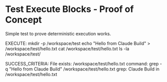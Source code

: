 # Test Execute Blocks - Proof of Concept

Simple test to prove deterministic execution works.

EXECUTE:
mkdir -p /workspace/test
echo "Hello from Claude Build" > /workspace/test/hello.txt
cat /workspace/test/hello.txt
ls -la /workspace/test/

SUCCESS_CRITERIA:
File exists: /workspace/test/hello.txt
command: grep -q "Hello from Claude Build" /workspace/test/hello.txt
grep: Claude Build in /workspace/test/hello.txt
